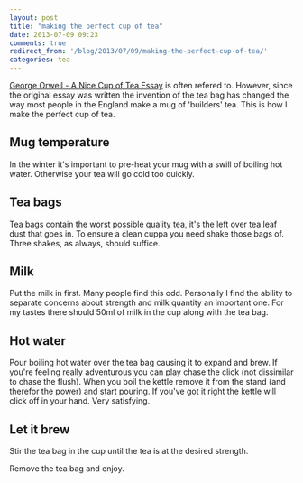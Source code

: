 ```yaml
---
layout: post
title: "making the perfect cup of tea"
date: 2013-07-09 09:23
comments: true
redirect_from: '/blog/2013/07/09/making-the-perfect-cup-of-tea/'
categories: tea
---
```


[George Orwell - A Nice Cup of Tea Essay][1] is often refered to. However, since the original essay was written the invention of the tea bag has changed the way most people in the England make a mug of 'builders' tea. This is how I make the perfect cup of tea.

## Mug temperature
In the winter it's important to pre-heat your mug with a swill of boiling hot water. Otherwise your tea will go cold too quickly.

## Tea bags
Tea bags contain the worst possible quality tea, it's the left over tea leaf dust that goes in. To ensure a clean cuppa you need shake those bags of. Three shakes, as always, should suffice.

## Milk
Put the milk in first. Many people find this odd. Personally I find the ability to separate concerns about strength and milk quantity an important one. For my tastes there should 50ml of milk in the cup along with the tea bag.

## Hot water
Pour boiling hot water over the tea bag causing it to expand and brew. If you're feeling really adventurous you can play chase the click (not dissimilar to chase the flush). When you boil the kettle remove it from the stand (and therefor the power) and start pouring. If you've got it right the kettle will click off in your hand. Very satisfying.

## Let it brew
Stir the tea bag in the cup until the tea is at the desired strength.

Remove the tea bag and enjoy.

[1]: http://www.george-orwell.org/A_Nice_Cup_of_Tea/0.html
